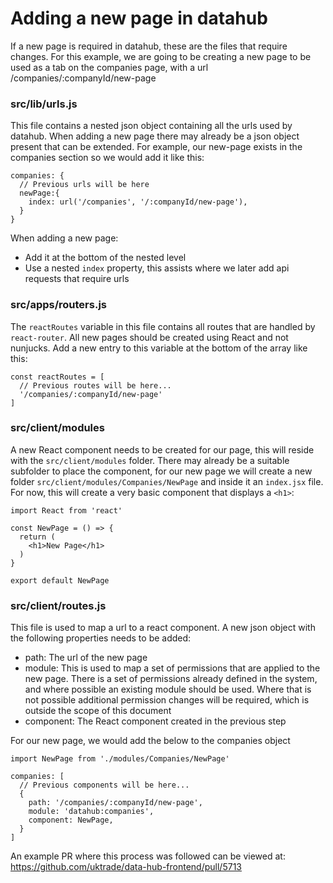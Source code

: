 # Adding a new page in datahub

If a new page is required in datahub, these are the files that require changes. For this example, we are going to be creating a new page to be used as a tab on the companies page, with a url /companies/:companyId/new-page

### src/lib/urls.js

This file contains a nested json object containing all the urls used by datahub. When adding a new page there may already be a json object present that can be extended. For example, our new-page exists in the companies section so we would add it like this:

```
companies: {
  // Previous urls will be here
  newPage:{
    index: url('/companies', '/:companyId/new-page'),
  }
}
```

When adding a new page:

- Add it at the bottom of the nested level
- Use a nested `index` property, this assists where we later add api requests that require urls

### src/apps/routers.js

The `reactRoutes` variable in this file contains all routes that are handled by `react-router`. All new pages should be created using React and not nunjucks. Add a new entry to this variable at the bottom of the array like this:

```
const reactRoutes = [
  // Previous routes will be here...
  '/companies/:companyId/new-page'
]
```

### src/client/modules

A new React component needs to be created for our page, this will reside with the `src/client/modules` folder. There may already be a suitable subfolder to place the component, for our new page we will create a new folder `src/client/modules/Companies/NewPage` and inside it an `index.jsx` file. For now, this will create a very basic component that displays a `<h1>`:

```
import React from 'react'

const NewPage = () => {
  return (
    <h1>New Page</h1>
  )
}

export default NewPage
```

### src/client/routes.js

This file is used to map a url to a react component. A new json object with the following properties needs to be added:

- path: The url of the new page
- module: This is used to map a set of permissions that are applied to the new page. There is a set of permissions already defined in the system, and where possible an existing module should be used. Where that is not possible additional permission changes will be required, which is outside the scope of this document
- component: The React component created in the previous step

For our new page, we would add the below to the companies object

```
import NewPage from './modules/Companies/NewPage'

companies: [
  // Previous components will be here...
  {
    path: '/companies/:companyId/new-page',
    module: 'datahub:companies',
    component: NewPage,
  }
]
```

An example PR where this process was followed can be viewed at: https://github.com/uktrade/data-hub-frontend/pull/5713
